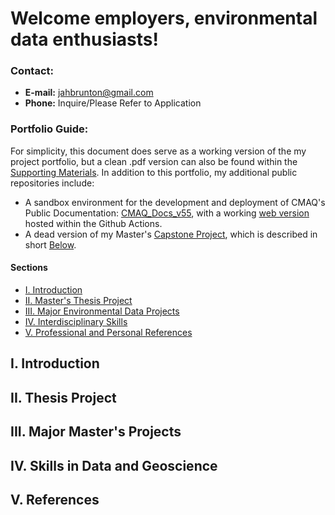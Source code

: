 # Welcome employers, environmental data enthusiasts!

### Contact:
 - **E-mail:** [jahbrunton@gmail.com](jahbrunton@gmail.com)
 - **Phone:** Inquire/Please Refer to Application

### Portfolio Guide:
For simplicity, this document does serve as a working version of the my project portfolio, but a clean .pdf version can also be found within the [Supporting Materials](./Supporting_Materials/). 
In addition to this portfolio, my additional public repositories include:
  - A sandbox environment for the development and deployment of CMAQ's Public Documentation: [CMAQ_Docs_v55](https://github.com/jbrunto/CMAQ_Docs_v55), with a working [web version](https://jbrunto.github.io/CMAQ_Docs_v55/) hosted within the Github Actions.
  - A dead version of my Master's [Capstone Project](https://github.com/jbrunto/Seismic_Machine_Learning), which is described in short [Below](#Thesis).

#### Sections
  - [I. Introduction](#Introduction)
  - [II. Master's Thesis Project](#Thesis)
  - [III. Major Environmental Data Projects](#Projects)
  - [IV. Interdisciplinary Skills](#Skills)
  - [V. Professional and Personal References](#References)


<a id=Introduction></a>
## I. Introduction
<a id=Thesis></a>
## II. Thesis Project
<a id=Projects></a>
## III. Major Master's Projects
<a id=Skills></a>
## IV. Skills in Data and Geoscience
<a id=References></a>
## V. References
